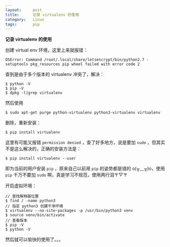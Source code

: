 ```yaml
---
layout:     post
title:      记录 virtualenv 的使用
category:   Linux
tags:       pip
---
```


**记录 virtualenv 的使用**

创建 virtual env 环境，这里上来就报错：

```shell
OSError: Command /root/.local/share/letsencrypt/bin/python2.7 - setuptools pkg_resources pip wheel failed with error code 2
```

查到是由于多个版本的 virtualenv 冲突了，解决：

```shell
$ python -V
$ pip -V
$ dpkg -l|grep virtualenv
```

然后使用

```shell
$ sudo apt-get purge python-virtualenv python3-virtualenv virtualenv
```

删除，重新安装：

```shell
$ pip install virtualenv
```

这里有可能又报错 `permission denied` ，查了好多地方，说是要加 `sudo` ，但其实不是这么解决的，正确的安装方法是：

```shell
$ pip install virtualenv --user
```

即为当前的用户安装 `pip` ，原来自己以前用 `pip` 的姿势都是错的 o(╥﹏╥)o，使用 `pip` 千万不要加 `sudo` 啊，真是学习不规范，使用两行泪〒▽〒

开启虚拟环境：

```shell
// 查找解释器位置
$ find / -name python3
// 指定 python3 创建干净环境
$ virtualenv --no-site-packages -p /usr/bin/python3 venv
$ source venv/bin/activate
// 查看版本
$ pip -V
$ python -V
```

然后就可以愉快的使用了。。。